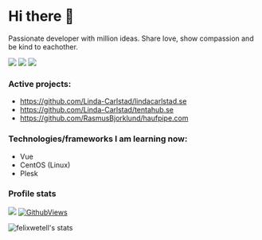 # Hi there 🚀

Passionate developer with million ideas. Share love, show compassion and be kind to eachother. 

[![](https://img.shields.io/badge/LinkedIn-Felix%20Wetell-blue)](https://www.linkedin.com/in/felix-wetell/)
[![](https://img.shields.io/badge/Contact-hello%40felixmade.me-green)](mailto:hello@felixmade.me?subject=I%20saw%20your%20profile%20on%20GitHub...)
[![](https://img.shields.io/badge/Website-felixmade.me-red)](https://felixmade.me)

### Active projects:
- https://github.com/Linda-Carlstad/lindacarlstad.se
- https://github.com/Linda-Carlstad/tentahub.se
- https://github.com/RasmusBjorklund/haufpipe.com

### Technologies/frameworks I am learning now:
- Vue
- CentOS (Linux)
- Plesk

### Profile stats
![](https://komarev.com/ghpvc/?username=felixwetell&color=brightgreen&label=Profile+views)
[![GithubViews](https://api.freemotion-llc.com/api/github/v1/profile-views?username=felixwetell)](https://github.com/felixwetell)

![felixwetell's stats](https://github-readme-stats.vercel.app/api?username=felixwetell&show_icons=true)

